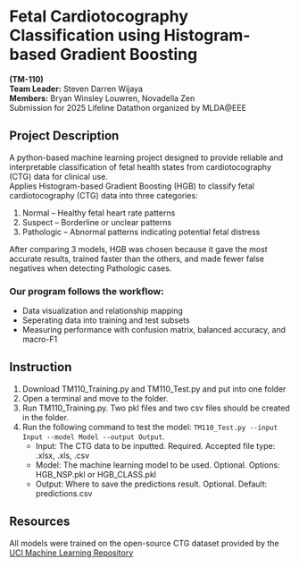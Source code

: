 # Fetal Cardiotocography Classification using Histogram-based Gradient Boosting
**(TM-110)**\
**Team Leader:** Steven Darren Wijaya\
**Members:** Bryan Winsley Louwren, Novadella Zen\
Submission for 2025 Lifeline Datathon organized by MLDA@EEE

## Project Description
A python-based machine learning project designed to provide reliable and interpretable classification of fetal health states from cardiotocography (CTG) data for clinical use.\
Applies Histogram-based Gradient Boosting (HGB) to classify fetal cardiotocography (CTG) data into three categories:
1. Normal – Healthy fetal heart rate patterns
2. Suspect – Borderline or unclear patterns
3. Pathologic – Abnormal patterns indicating potential fetal distress

After comparing 3 models, HGB was chosen because it gave the most accurate results, trained faster than the others, and made fewer false negatives when detecting Pathologic cases.

  ### Our program follows the workflow:
  * Data visualization and relationship mapping
  * Seperating data into training and test subsets
  * Measuring performance with confusion matrix, balanced accuracy, and macro-F1

## Instruction
1. Download TM110_Training.py and TM110_Test.py and put into one folder
2. Open a terminal and move to the folder.
3. Run TM110_Training.py. Two pkl files and two csv files should be created in the folder.
4. Run the following command to test the model: ```TM110_Test.py --input Input --model Model --output Output```.
    * Input: The CTG data to be inputted. Required. Accepted file type: .xlsx, .xls, .csv
    * Model: The machine learning model to be used. Optional. Options: HGB_NSP.pkl or HGB_CLASS.pkl
    * Output: Where to save the predictions result. Optional. Default: predictions.csv

## Resources
All models were trained on the open-source CTG dataset provided by the [UCI Machine Learning Repository](https://archive.ics.uci.edu/dataset/193/cardiotocography)
